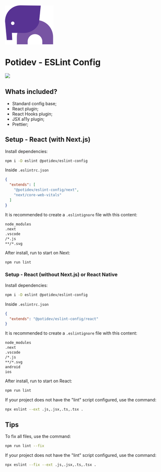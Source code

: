 ![](.github/assets/svg/logo.svg)

# Potidev - ESLint Config

[![](https://img.shields.io/badge/Version-2.0.3-purple)](https://www.npmjs.com/package/@potidev/eslint-config)

## Whats included?

- Standard config base;
- React plugin;
- React Hooks plugin;
- JSX a11y plugin;
- Prettier;

## Setup - React (with Next.js)

Install dependencies:

```bash
npm i -D eslint @potidev/eslint-config
```

Inside `.eslintrc.json`

```json
{
  "extends": [
    "@potidev/eslint-config/next", 
    "next/core-web-vitals"
  ]
}
```

It is recommended to create a `.eslintignore` file with this content:

```
node_modules
.next
.vscode
/*.js
**/*.svg
```


After install, run to start on Next:

```bash
npm run lint
```

### Setup - React (without Next.js) or React Native

Install dependencies:

```bash
npm i -D eslint @potidev/eslint-config
```

Inside `.eslintrc.json`

```json
{
  "extends": "@potidev/eslint-config/react"
}
```

It is recommended to create a `.eslintignore` file with this content:

```
node_modules
.next
.vscode
/*.js
**/*.svg
android
ios
```

After install, run to start on React:

```bash
npm run lint
```

If your project does not have the "lint" script configured, use the command:

```bash
npx eslint --ext .js,.jsx,.ts,.tsx .
```

## Tips

To fix all files, use the command:

```bash
npm run lint --fix
```

If your project does not have the "lint" script configured, use the command:

```bash
npx eslint --fix --ext .js,.jsx,.ts,.tsx .
```



